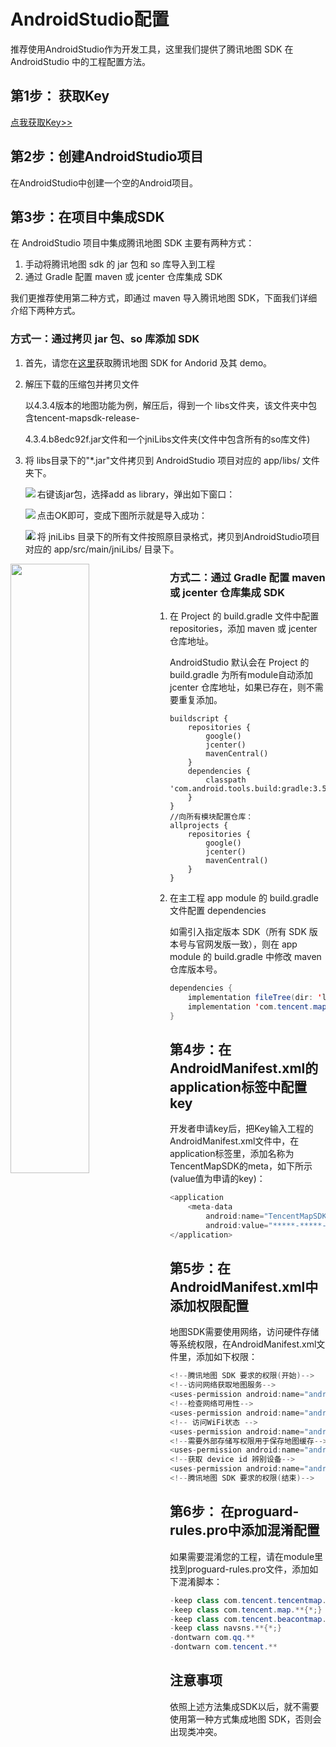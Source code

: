 # AndroidStudio配置

推荐使用AndroidStudio作为开发工具，这里我们提供了腾讯地图 SDK 在 AndroidStudio 中的工程配置方法。

## 第1步： 获取Key

[点我获取Key>>](../guide/getKey.md)

##  第2步：创建AndroidStudio项目

在AndroidStudio中创建一个空的Android项目。

## 第3步：在项目中集成SDK
在 AndroidStudio 项目中集成腾讯地图 SDK 主要有两种方式：

1. 手动将腾讯地图 sdk 的 jar 包和 so 库导入到工程
2. 通过 Gradle 配置 maven 或 jcenter 仓库集成 SDK

我们更推荐使用第二种方式，即通过 maven 导入腾讯地图 SDK，下面我们详细介绍下两种方式。

### 方式一：通过拷贝 jar 包、so 库添加 SDK

1. 首先，请您在[这里](https://lbs.qq.com/android_v1/log.html)获取腾讯地图 SDK for Andorid 及其 demo。

2. 解压下载的压缩包并拷贝文件

   以4.3.4版本的地图功能为例，解压后，得到一个 libs文件夹，该文件夹中包含tencent-mapsdk-release-

   4.3.4.b8edc92f.jar文件和一个jniLibs文件夹(文件中包含所有的so库文件)

3. 将 libs目录下的"*.jar"文件拷贝到 AndroidStudio 项目对应的 app/libs/ 文件夹下。

   <img src="http://p.qpic.cn/lbsconsole/0/74ce56c91a50a1fd7c9a4535e5dcfe82/0" align='left'>

   右键该jar包，选择add as library，弹出如下窗口：

   <img src="http://p.qpic.cn/lbsconsole/0/f5138490c1e6c6609b46a9a445362c08/0" align='left'>

   点击OK即可，变成下图所示就是导入成功：

   <img src="http://p.qpic.cn/lbsconsole/0/7681d7ca63b119e850ff821a0c2a0d27/0" align='left'>

4. 将 jniLibs 目录下的所有文件按照原目录格式，拷贝到AndroidStudio项目对应的 app/src/main/jniLibs/ 目录下。

<img src="http://p.qpic.cn/lbsconsole/0/7fc1ca0c53da067e9bcdc87ca4829087/0" width="50%" align='left'>

### 方式二：通过 Gradle 配置 maven 或 jcenter 仓库集成 SDK

1. 在 Project 的 build.gradle 文件中配置 repositories，添加 maven 或 jcenter 仓库地址。

   AndroidStudio 默认会在 Project 的 build.gradle 为所有module自动添加 jcenter 仓库地址，如果已存在，则不需要重复添加。

   ```
   buildscript {
       repositories {
           google()
           jcenter()
           mavenCentral()
       }
       dependencies {
           classpath 'com.android.tools.build:gradle:3.5.0'
       }
   }
   //向所有模块配置仓库：
   allprojects {
       repositories {
           google()
           jcenter()
           mavenCentral()
       }
   }
   ```

2. 在主工程 app module 的 build.gradle 文件配置 dependencies

   如需引入指定版本 SDK（所有 SDK 版本号与官网发版一致），则在 app module 的 build.gradle 中修改 maven 仓库版本号。

```java 
dependencies {
    implementation fileTree(dir: 'libs', include: ['*.jar'])
    implementation 'com.tencent.map:tencent-map-vector-sdk:4.3.4'
}
```
## 第4步：在AndroidManifest.xml的application标签中配置key
开发者申请key后，把Key输入工程的AndroidManifest.xml文件中，在application标签里，添加名称为TencentMapSDK的meta，如下所示(value值为申请的key)：

```java
<application
	<meta-data
        android:name="TencentMapSDK"
        android:value="*****-*****-*****-*****-*****-*****"/>
</application>
```
##  第5步：在AndroidManifest.xml中添加权限配置
地图SDK需要使用网络，访问硬件存储等系统权限，在AndroidManifest.xml文件里，添加如下权限：
```java 
<!--腾讯地图 SDK 要求的权限(开始)-->
<!--访问网络获取地图服务-->
<uses-permission android:name="android.permission.INTERNET"/>
<!--检查网络可用性-->
<uses-permission android:name="android.permission.ACCESS_NETWORK_STATE"/>
<!-- 访问WiFi状态 -->
<uses-permission android:name="android.permission.ACCESS_WIFI_STATE" />
<!--需要外部存储写权限用于保存地图缓存-->
<uses-permission android:name="android.permission.WRITE_EXTERNAL_STORAGE"/>
<!--获取 device id 辨别设备-->
<uses-permission android:name="android.permission.READ_PHONE_STATE"/>
<!--腾讯地图 SDK 要求的权限(结束)-->
```
## 第6步： 在proguard-rules.pro中添加混淆配置

如果需要混淆您的工程，请在module里找到proguard-rules.pro文件，添加如下混淆脚本：

```java
-keep class com.tencent.tencentmap.**{*;}
-keep class com.tencent.map.**{*;}
-keep class com.tencent.beacontmap.**{*;}
-keep class navsns.**{*;}
-dontwarn com.qq.**
-dontwarn com.tencent.**
```
##  注意事项

依照上述方法集成SDK以后，就不需要使用第一种方式集成地图 SDK，否则会出现类冲突。